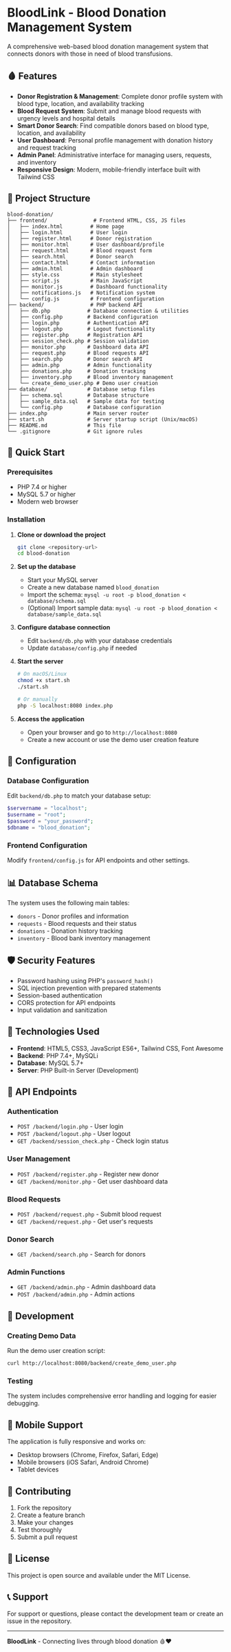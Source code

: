 # BloodLink - Blood Donation Management System

A comprehensive web-based blood donation management system that connects donors with those in need of blood transfusions.

## 🩸 Features

- **Donor Registration & Management**: Complete donor profile system with blood type, location, and availability tracking
- **Blood Request System**: Submit and manage blood requests with urgency levels and hospital details
- **Smart Donor Search**: Find compatible donors based on blood type, location, and availability
- **User Dashboard**: Personal profile management with donation history and request tracking
- **Admin Panel**: Administrative interface for managing users, requests, and inventory
- **Responsive Design**: Modern, mobile-friendly interface built with Tailwind CSS

## 📁 Project Structure

```
blood-donation/
├── frontend/               # Frontend HTML, CSS, JS files
│   ├── index.html         # Home page
│   ├── login.html         # User login
│   ├── register.html      # Donor registration
│   ├── monitor.html       # User dashboard/profile
│   ├── request.html       # Blood request form
│   ├── search.html        # Donor search
│   ├── contact.html       # Contact information
│   ├── admin.html         # Admin dashboard
│   ├── style.css          # Main stylesheet
│   ├── script.js          # Main JavaScript
│   ├── monitor.js         # Dashboard functionality
│   ├── notifications.js   # Notification system
│   └── config.js          # Frontend configuration
├── backend/               # PHP backend API
│   ├── db.php            # Database connection & utilities
│   ├── config.php        # Backend configuration
│   ├── login.php         # Authentication API
│   ├── logout.php        # Logout functionality
│   ├── register.php      # Registration API
│   ├── session_check.php # Session validation
│   ├── monitor.php       # Dashboard data API
│   ├── request.php       # Blood requests API
│   ├── search.php        # Donor search API
│   ├── admin.php         # Admin functionality
│   ├── donations.php     # Donation tracking
│   ├── inventory.php     # Blood inventory management
│   └── create_demo_user.php # Demo user creation
├── database/             # Database setup files
│   ├── schema.sql        # Database structure
│   ├── sample_data.sql   # Sample data for testing
│   └── config.php        # Database configuration
├── index.php             # Main server router
├── start.sh              # Server startup script (Unix/macOS)
├── README.md             # This file
└── .gitignore            # Git ignore rules
```

## 🚀 Quick Start

### Prerequisites
- PHP 7.4 or higher
- MySQL 5.7 or higher
- Modern web browser

### Installation

1. **Clone or download the project**
   ```bash
   git clone <repository-url>
   cd blood-donation
   ```

2. **Set up the database**
   - Start your MySQL server
   - Create a new database named `blood_donation`
   - Import the schema: `mysql -u root -p blood_donation < database/schema.sql`
   - (Optional) Import sample data: `mysql -u root -p blood_donation < database/sample_data.sql`

3. **Configure database connection**
   - Edit `backend/db.php` with your database credentials
   - Update `database/config.php` if needed

4. **Start the server**
   ```bash
   # On macOS/Linux
   chmod +x start.sh
   ./start.sh
   
   # Or manually
   php -S localhost:8080 index.php
   ```

5. **Access the application**
   - Open your browser and go to `http://localhost:8080`
   - Create a new account or use the demo user creation feature

## 🔧 Configuration

### Database Configuration
Edit `backend/db.php` to match your database setup:
```php
$servername = "localhost";
$username = "root";
$password = "your_password";
$dbname = "blood_donation";
```

### Frontend Configuration
Modify `frontend/config.js` for API endpoints and other settings.

## 📊 Database Schema

The system uses the following main tables:
- `donors` - Donor profiles and information
- `requests` - Blood requests and their status
- `donations` - Donation history tracking
- `inventory` - Blood bank inventory management

## 🛡️ Security Features

- Password hashing using PHP's `password_hash()`
- SQL injection prevention with prepared statements
- Session-based authentication
- CORS protection for API endpoints
- Input validation and sanitization

## 🎨 Technologies Used

- **Frontend**: HTML5, CSS3, JavaScript ES6+, Tailwind CSS, Font Awesome
- **Backend**: PHP 7.4+, MySQLi
- **Database**: MySQL 5.7+
- **Server**: PHP Built-in Server (Development)

## 🔄 API Endpoints

### Authentication
- `POST /backend/login.php` - User login
- `POST /backend/logout.php` - User logout
- `GET /backend/session_check.php` - Check login status

### User Management
- `POST /backend/register.php` - Register new donor
- `GET /backend/monitor.php` - Get user dashboard data

### Blood Requests
- `POST /backend/request.php` - Submit blood request
- `GET /backend/request.php` - Get user's requests

### Donor Search
- `GET /backend/search.php` - Search for donors

### Admin Functions
- `GET /backend/admin.php` - Admin dashboard data
- `POST /backend/admin.php` - Admin actions

## 🧪 Development

### Creating Demo Data
Run the demo user creation script:
```bash
curl http://localhost:8080/backend/create_demo_user.php
```

### Testing
The system includes comprehensive error handling and logging for easier debugging.

## 📱 Mobile Support

The application is fully responsive and works on:
- Desktop browsers (Chrome, Firefox, Safari, Edge)
- Mobile browsers (iOS Safari, Android Chrome)
- Tablet devices

## 🤝 Contributing

1. Fork the repository
2. Create a feature branch
3. Make your changes
4. Test thoroughly
5. Submit a pull request

## 📄 License

This project is open source and available under the MIT License.

## 📞 Support

For support or questions, please contact the development team or create an issue in the repository.

---

**BloodLink** - Connecting lives through blood donation 🩸❤️
